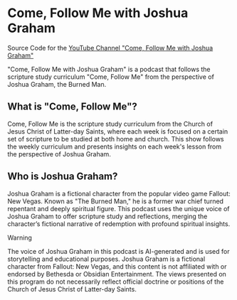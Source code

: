 # Come, Follow Me with Joshua Graham
Source Code for the [YouTube Channel "Come, Follow Me with Joshua Graham"](https://www.youtube.com/channel/UC3Y028fsu4O99wPlh-KOJCA)

"Come, Follow Me with Joshua Graham" is a podcast that follows the scripture study curriculum "Come, Follow Me" from the perspective of Joshua Graham, the Burned Man. 

## What is "Come, Follow Me"?

Come, Follow Me is the scripture study curriculum from the Church of Jesus Christ of Latter-day Saints, where each week is focused on a certain set of scripture to be studied at both home and church. This show follows the weekly curriculum and presents insights on each week's lesson from the perspective of Joshua Graham.

## Who is Joshua Graham?
Joshua Graham is a fictional character from the popular video game Fallout: New Vegas. Known as "The Burned Man," he is a former war chief turned repentant and deeply spiritual figure. This podcast uses the unique voice of Joshua Graham to offer scripture study and reflections, merging the character’s fictional narrative of redemption with profound spiritual insights.

> [!WARNING]
> The voice of Joshua Graham in this podcast is AI-generated and is used for storytelling and educational purposes. Joshua Graham is a fictional character from Fallout: New Vegas, and this content is not affiliated with or endorsed by Bethesda or Obsidian Entertainment. The views presented on this program do not necessarily reflect official doctrine or positions of the Church of Jesus Christ of Latter-day Saints.

